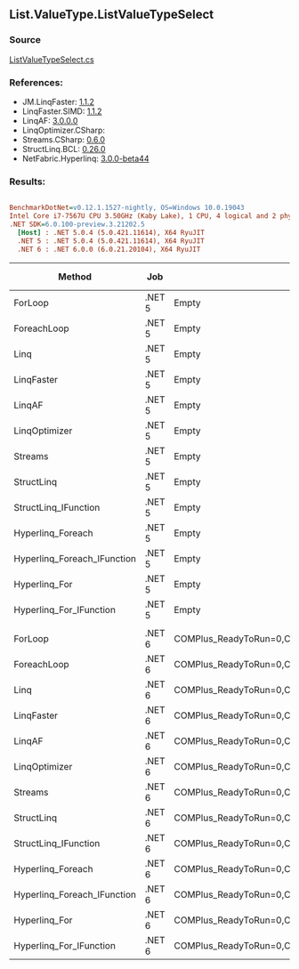 ﻿## List.ValueType.ListValueTypeSelect

### Source
[ListValueTypeSelect.cs](../LinqBenchmarks/List/ValueType/ListValueTypeSelect.cs)

### References:
- JM.LinqFaster: [1.1.2](https://www.nuget.org/packages/JM.LinqFaster/1.1.2)
- LinqFaster.SIMD: [1.1.2](https://www.nuget.org/packages/LinqFaster.SIMD/1.0.3)
- LinqAF: [3.0.0.0](https://www.nuget.org/packages/LinqAF/3.0.0.0)
- LinqOptimizer.CSharp: [](https://www.nuget.org/packages/LinqOptimizer.CSharp/)
- Streams.CSharp: [0.6.0](https://www.nuget.org/packages/Streams.CSharp/0.6.0)
- StructLinq.BCL: [0.26.0](https://www.nuget.org/packages/StructLinq/0.26.0)
- NetFabric.Hyperlinq: [3.0.0-beta44](https://www.nuget.org/packages/NetFabric.Hyperlinq/3.0.0-beta44)

### Results:
``` ini

BenchmarkDotNet=v0.12.1.1527-nightly, OS=Windows 10.0.19043
Intel Core i7-7567U CPU 3.50GHz (Kaby Lake), 1 CPU, 4 logical and 2 physical cores
.NET SDK=6.0.100-preview.3.21202.5
  [Host] : .NET 5.0.4 (5.0.421.11614), X64 RyuJIT
  .NET 5 : .NET 5.0.4 (5.0.421.11614), X64 RyuJIT
  .NET 6 : .NET 6.0.0 (6.0.21.20104), X64 RyuJIT


```
|                      Method |    Job |                                                   EnvironmentVariables |  Runtime | Count |      Mean |     Error |    StdDev |    Median | Ratio | RatioSD |   Gen 0 |   Gen 1 | Gen 2 | Allocated |
|---------------------------- |------- |----------------------------------------------------------------------- |--------- |------ |----------:|----------:|----------:|----------:|------:|--------:|--------:|--------:|------:|----------:|
|                     ForLoop | .NET 5 |                                                                  Empty | .NET 5.0 |   100 |  1.698 μs | 0.0019 μs | 0.0018 μs |  1.699 μs |  1.00 |    0.00 |       - |       - |     - |         - |
|                 ForeachLoop | .NET 5 |                                                                  Empty | .NET 5.0 |   100 |  1.922 μs | 0.0031 μs | 0.0029 μs |  1.921 μs |  1.13 |    0.00 |       - |       - |     - |         - |
|                        Linq | .NET 5 |                                                                  Empty | .NET 5.0 |   100 |  2.646 μs | 0.0086 μs | 0.0080 μs |  2.644 μs |  1.56 |    0.00 |  0.0877 |       - |     - |     184 B |
|                  LinqFaster | .NET 5 |                                                                  Empty | .NET 5.0 |   100 |  2.783 μs | 0.0410 μs | 0.0364 μs |  2.769 μs |  1.64 |    0.02 |  3.0861 |       - |     - |   6,456 B |
|                      LinqAF | .NET 5 |                                                                  Empty | .NET 5.0 |   100 |  3.251 μs | 0.0247 μs | 0.0219 μs |  3.248 μs |  1.91 |    0.01 |       - |       - |     - |         - |
|               LinqOptimizer | .NET 5 |                                                                  Empty | .NET 5.0 |   100 | 56.335 μs | 0.5353 μs | 0.9922 μs | 56.039 μs | 33.47 |    0.77 | 57.6782 | 19.2261 |     - | 158,088 B |
|                     Streams | .NET 5 |                                                                  Empty | .NET 5.0 |   100 | 11.021 μs | 0.0314 μs | 0.0278 μs | 11.015 μs |  6.49 |    0.02 |  0.3967 |       - |     - |     848 B |
|                  StructLinq | .NET 5 |                                                                  Empty | .NET 5.0 |   100 |  1.854 μs | 0.0033 μs | 0.0031 μs |  1.855 μs |  1.09 |    0.00 |  0.0191 |       - |     - |      40 B |
|        StructLinq_IFunction | .NET 5 |                                                                  Empty | .NET 5.0 |   100 |  1.800 μs | 0.0034 μs | 0.0032 μs |  1.799 μs |  1.06 |    0.00 |       - |       - |     - |         - |
|           Hyperlinq_Foreach | .NET 5 |                                                                  Empty | .NET 5.0 |   100 |  1.977 μs | 0.0256 μs | 0.0227 μs |  1.969 μs |  1.16 |    0.01 |       - |       - |     - |         - |
| Hyperlinq_Foreach_IFunction | .NET 5 |                                                                  Empty | .NET 5.0 |   100 |  1.729 μs | 0.0043 μs | 0.0038 μs |  1.730 μs |  1.02 |    0.00 |       - |       - |     - |         - |
|               Hyperlinq_For | .NET 5 |                                                                  Empty | .NET 5.0 |   100 |  1.953 μs | 0.0034 μs | 0.0030 μs |  1.953 μs |  1.15 |    0.00 |       - |       - |     - |         - |
|     Hyperlinq_For_IFunction | .NET 5 |                                                                  Empty | .NET 5.0 |   100 |  1.716 μs | 0.0040 μs | 0.0035 μs |  1.716 μs |  1.01 |    0.00 |       - |       - |     - |         - |
|                             |        |                                                                        |          |       |           |           |           |           |       |         |         |         |       |           |
|                     ForLoop | .NET 6 | COMPlus_ReadyToRun=0,COMPlus_TC_QuickJitForLoops=1,COMPlus_TieredPGO=1 | .NET 6.0 |   100 |  1.705 μs | 0.0050 μs | 0.0041 μs |  1.706 μs |  1.00 |    0.00 |       - |       - |     - |         - |
|                 ForeachLoop | .NET 6 | COMPlus_ReadyToRun=0,COMPlus_TC_QuickJitForLoops=1,COMPlus_TieredPGO=1 | .NET 6.0 |   100 |  1.928 μs | 0.0064 μs | 0.0057 μs |  1.928 μs |  1.13 |    0.01 |       - |       - |     - |         - |
|                        Linq | .NET 6 | COMPlus_ReadyToRun=0,COMPlus_TC_QuickJitForLoops=1,COMPlus_TieredPGO=1 | .NET 6.0 |   100 |  2.598 μs | 0.0107 μs | 0.0095 μs |  2.596 μs |  1.52 |    0.01 |  0.0877 |       - |     - |     184 B |
|                  LinqFaster | .NET 6 | COMPlus_ReadyToRun=0,COMPlus_TC_QuickJitForLoops=1,COMPlus_TieredPGO=1 | .NET 6.0 |   100 |  2.897 μs | 0.0576 μs | 0.1424 μs |  2.825 μs |  1.71 |    0.08 |  3.0861 |       - |     - |   6,456 B |
|                      LinqAF | .NET 6 | COMPlus_ReadyToRun=0,COMPlus_TC_QuickJitForLoops=1,COMPlus_TieredPGO=1 | .NET 6.0 |   100 |  3.490 μs | 0.0286 μs | 0.0268 μs |  3.496 μs |  2.05 |    0.02 |       - |       - |     - |         - |
|               LinqOptimizer | .NET 6 | COMPlus_ReadyToRun=0,COMPlus_TC_QuickJitForLoops=1,COMPlus_TieredPGO=1 | .NET 6.0 |   100 | 51.292 μs | 0.5798 μs | 0.9686 μs | 50.969 μs | 30.10 |    0.78 | 57.6782 | 19.2261 |     - | 157,648 B |
|                     Streams | .NET 6 | COMPlus_ReadyToRun=0,COMPlus_TC_QuickJitForLoops=1,COMPlus_TieredPGO=1 | .NET 6.0 |   100 | 11.031 μs | 0.0436 μs | 0.0387 μs | 11.023 μs |  6.47 |    0.03 |  0.3967 |       - |     - |     848 B |
|                  StructLinq | .NET 6 | COMPlus_ReadyToRun=0,COMPlus_TC_QuickJitForLoops=1,COMPlus_TieredPGO=1 | .NET 6.0 |   100 |  1.864 μs | 0.0043 μs | 0.0038 μs |  1.864 μs |  1.09 |    0.00 |  0.0191 |       - |     - |      40 B |
|        StructLinq_IFunction | .NET 6 | COMPlus_ReadyToRun=0,COMPlus_TC_QuickJitForLoops=1,COMPlus_TieredPGO=1 | .NET 6.0 |   100 |  1.833 μs | 0.0033 μs | 0.0029 μs |  1.832 μs |  1.08 |    0.00 |       - |       - |     - |         - |
|           Hyperlinq_Foreach | .NET 6 | COMPlus_ReadyToRun=0,COMPlus_TC_QuickJitForLoops=1,COMPlus_TieredPGO=1 | .NET 6.0 |   100 |  1.962 μs | 0.0031 μs | 0.0027 μs |  1.963 μs |  1.15 |    0.00 |       - |       - |     - |         - |
| Hyperlinq_Foreach_IFunction | .NET 6 | COMPlus_ReadyToRun=0,COMPlus_TC_QuickJitForLoops=1,COMPlus_TieredPGO=1 | .NET 6.0 |   100 |  1.725 μs | 0.0041 μs | 0.0037 μs |  1.724 μs |  1.01 |    0.00 |       - |       - |     - |         - |
|               Hyperlinq_For | .NET 6 | COMPlus_ReadyToRun=0,COMPlus_TC_QuickJitForLoops=1,COMPlus_TieredPGO=1 | .NET 6.0 |   100 |  2.985 μs | 0.0036 μs | 0.0032 μs |  2.984 μs |  1.75 |    0.01 |       - |       - |     - |         - |
|     Hyperlinq_For_IFunction | .NET 6 | COMPlus_ReadyToRun=0,COMPlus_TC_QuickJitForLoops=1,COMPlus_TieredPGO=1 | .NET 6.0 |   100 |  1.716 μs | 0.0021 μs | 0.0017 μs |  1.716 μs |  1.01 |    0.00 |       - |       - |     - |         - |
